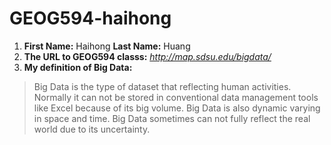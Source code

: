 # GEOG594-haihong
1. **First Name:** Haihong **Last Name:** Huang
2. **The URL to GEOG594 classs:** *http://map.sdsu.edu/bigdata/*
3. **My definition of Big Data:** 
> Big Data is the type of dataset that reflecting human activities.
> Normally it can not be stored in conventional data management tools like Excel because of its big volume. 
> Big Data is also dynamic varying in space and time. 
> Big Data sometimes can not fully reflect the real world due to its uncertainty. 
